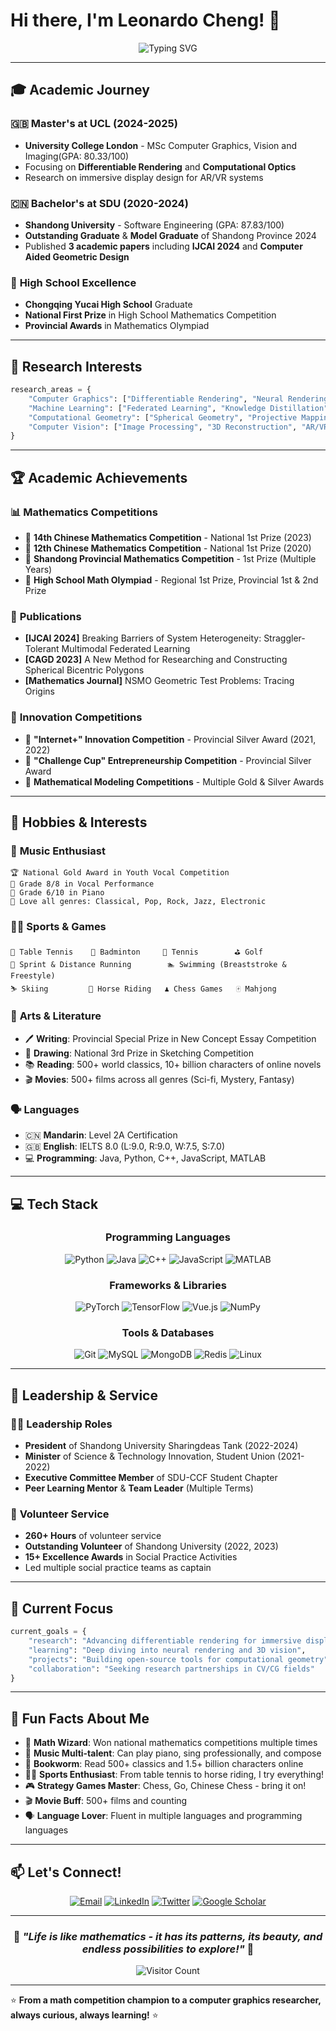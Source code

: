 # Hi there, I'm Leonardo Cheng! 👋

<div align="center">
  <img src="https://readme-typing-svg.herokuapp.com?font=Fira+Code&size=22&duration=3000&pause=1000&color=2F81F7&center=true&vCenter=true&width=600&lines=Computer+Graphics+%26+Vision+Researcher;Mathematical+Competition+Champion;Full+Stack+Developer;Music+%26+Sports+Enthusiast" alt="Typing SVG" />
</div>

---

## 🎓 Academic Journey

### 🇬🇧 **Master's at UCL (2024-2025)**
- **University College London** - MSc Computer Graphics, Vision and Imaging(GPA: 80.33/100)
- Focusing on **Differentiable Rendering** and **Computational Optics**
- Research on immersive display design for AR/VR systems

### 🇨🇳 **Bachelor's at SDU (2020-2024)**
- **Shandong University** - Software Engineering (GPA: 87.83/100)
- **Outstanding Graduate** & **Model Graduate** of Shandong Province 2024
- Published **3 academic papers** including **IJCAI 2024** and **Computer Aided Geometric Design**

### 🏫 **High School Excellence**
- **Chongqing Yucai High School** Graduate
- **National First Prize** in High School Mathematics Competition
- **Provincial Awards** in Mathematics Olympiad

---

## 🔬 Research Interests

```python
research_areas = {
    "Computer Graphics": ["Differentiable Rendering", "Neural Rendering", "3D Geometry Processing"],
    "Machine Learning": ["Federated Learning", "Knowledge Distillation", "Physics-Informed ML"],
    "Computational Geometry": ["Spherical Geometry", "Projective Mapping", "Bicentric Polygons"],
    "Computer Vision": ["Image Processing", "3D Reconstruction", "AR/VR Applications"]
}
```

---

## 🏆 Academic Achievements

### 📊 **Mathematics Competitions**
- 🥇 **14th Chinese Mathematics Competition** - National 1st Prize (2023)
- 🥇 **12th Chinese Mathematics Competition** - National 1st Prize (2020)
- 🥇 **Shandong Provincial Mathematics Competition** - 1st Prize (Multiple Years)
- 🥉 **High School Math Olympiad** - Regional 1st Prize, Provincial 1st & 2nd Prize

### 📝 **Publications**
- **[IJCAI 2024]** Breaking Barriers of System Heterogeneity: Straggler-Tolerant Multimodal Federated Learning
- **[CAGD 2023]** A New Method for Researching and Constructing Spherical Bicentric Polygons
- **[Mathematics Journal]** NSMO Geometric Test Problems: Tracing Origins

### 🎯 **Innovation Competitions**
- 🥈 **"Internet+" Innovation Competition** - Provincial Silver Award (2021, 2022)
- 🥈 **"Challenge Cup" Entrepreneurship Competition** - Provincial Silver Award
- 🥇 **Mathematical Modeling Competitions** - Multiple Gold & Silver Awards

---

## 🎨 Hobbies & Interests

### 🎵 **Music Enthusiast**
```musical_note
🏆 National Gold Award in Youth Vocal Competition
🎤 Grade 8/8 in Vocal Performance
🎹 Grade 6/10 in Piano
🎼 Love all genres: Classical, Pop, Rock, Jazz, Electronic
```

### 🏃‍♂️ **Sports & Games**
```sports
🏓 Table Tennis    🏸 Badminton     🎾 Tennis        ⛳ Golf
🏃 Sprint & Distance Running        🏊 Swimming (Breaststroke & Freestyle)
⛷️ Skiing         🐎 Horse Riding   ♟️ Chess Games   🀄 Mahjong
```

### 🎨 **Arts & Literature**
- 🖊️ **Writing**: Provincial Special Prize in New Concept Essay Competition
- 🎨 **Drawing**: National 3rd Prize in Sketching Competition
- 📚 **Reading**: 500+ world classics, 10+ billion characters of online novels
- 🎬 **Movies**: 500+ films across all genres (Sci-fi, Mystery, Fantasy)

### 🗣️ **Languages**
- 🇨🇳 **Mandarin**: Level 2A Certification
- 🇬🇧 **English**: IELTS 8.0 (L:9.0, R:9.0, W:7.5, S:7.0)
- 💻 **Programming**: Java, Python, C++, JavaScript, MATLAB

---

## 💻 Tech Stack

<div align="center">

### Programming Languages
![Python](https://img.shields.io/badge/Python-3776AB?style=for-the-badge&logo=python&logoColor=white)
![Java](https://img.shields.io/badge/Java-ED8B00?style=for-the-badge&logo=java&logoColor=white)
![C++](https://img.shields.io/badge/C++-00599C?style=for-the-badge&logo=cplusplus&logoColor=white)
![JavaScript](https://img.shields.io/badge/JavaScript-F7DF1E?style=for-the-badge&logo=javascript&logoColor=black)
![MATLAB](https://img.shields.io/badge/MATLAB-0076A8?style=for-the-badge&logo=mathworks&logoColor=white)

### Frameworks & Libraries
![PyTorch](https://img.shields.io/badge/PyTorch-EE4C2C?style=for-the-badge&logo=pytorch&logoColor=white)
![TensorFlow](https://img.shields.io/badge/TensorFlow-FF6F00?style=for-the-badge&logo=tensorflow&logoColor=white)
![Vue.js](https://img.shields.io/badge/Vue.js-4FC08D?style=for-the-badge&logo=vuedotjs&logoColor=white)
![NumPy](https://img.shields.io/badge/NumPy-013243?style=for-the-badge&logo=numpy&logoColor=white)

### Tools & Databases
![Git](https://img.shields.io/badge/Git-F05032?style=for-the-badge&logo=git&logoColor=white)
![MySQL](https://img.shields.io/badge/MySQL-4479A1?style=for-the-badge&logo=mysql&logoColor=white)
![MongoDB](https://img.shields.io/badge/MongoDB-47A248?style=for-the-badge&logo=mongodb&logoColor=white)
![Redis](https://img.shields.io/badge/Redis-DC382D?style=for-the-badge&logo=redis&logoColor=white)
![Linux](https://img.shields.io/badge/Linux-FCC624?style=for-the-badge&logo=linux&logoColor=black)

</div>

---

## 🌟 Leadership & Service

### 👨‍💼 **Leadership Roles**
- **President** of Shandong University Sharingdeas Tank (2022-2024)
- **Minister** of Science & Technology Innovation, Student Union (2021-2022)
- **Executive Committee Member** of SDU-CCF Student Chapter
- **Peer Learning Mentor** & **Team Leader** (Multiple Terms)

### 🤝 **Volunteer Service**
- **260+ Hours** of volunteer service
- **Outstanding Volunteer** of Shandong University (2022, 2023)
- **15+ Excellence Awards** in Social Practice Activities
- Led multiple social practice teams as captain

---

## 🎯 Current Focus

```python
current_goals = {
    "research": "Advancing differentiable rendering for immersive displays",
    "learning": "Deep diving into neural rendering and 3D vision",
    "projects": "Building open-source tools for computational geometry",
    "collaboration": "Seeking research partnerships in CV/CG fields"
}
```

---

## 🎲 Fun Facts About Me

- 🧮 **Math Wizard**: Won national mathematics competitions multiple times
- 🎵 **Music Multi-talent**: Can play piano, sing professionally, and compose
- 📖 **Bookworm**: Read 500+ classics and 1.5+ billion characters online
- 🏃‍♂️ **Sports Enthusiast**: From table tennis to horse riding, I try everything!
- 🎮 **Strategy Games Master**: Chess, Go, Chinese Chess - bring it on!
- 🎬 **Movie Buff**: 500+ films and counting
- 🗣️ **Language Lover**: Fluent in multiple languages and programming languages

---

## 📫 Let's Connect!

<div align="center">

[![Email](https://img.shields.io/badge/Email-leocheng3777@gmail.com-red?style=for-the-badge&logo=gmail&logoColor=white)](mailto:leocheng3777@gmail.com)
[![LinkedIn](https://img.shields.io/badge/LinkedIn-Connect-blue?style=for-the-badge&logo=linkedin&logoColor=white)](https://linkedin.com/in/yourprofile)
[![Twitter](https://img.shields.io/badge/Twitter-Follow-1DA1F2?style=for-the-badge&logo=twitter&logoColor=white)](https://twitter.com/yourhandle)
[![Google Scholar](https://img.shields.io/badge/Google_Scholar-Profile-4285F4?style=for-the-badge&logo=googlescholar&logoColor=white)](https://scholar.google.com/yourprofile)

</div>

---

<div align="center">
  
### 🎵 *"Life is like mathematics - it has its patterns, its beauty, and endless possibilities to explore!"* 🎵

![Visitor Count](https://visitor-badge.laobi.icu/badge?page_id=yourusername.yourusername&left_color=green&right_color=red)

</div>

---

⭐️ **From a math competition champion to a computer graphics researcher, always curious, always learning!** ⭐️
